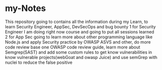 # my-Notes
This repository going to contains all the information during my Learn, to learn Security Engineer, AppSec, DevSecOps and bug bounty
1 for Security Engineer I am doing right now course and going to put all sessions learned 
2 for App Sec going to learn more about other programming language like Node.js and apply Security practice by OWASP ASVS and other, do more code review base one OWASP code review guide, learn more about Semgrep(SAST) and add some custom rules to get know vulnerabilities in   know vulnerable projects(webGoat and owasp Juice) and use  semGrep with nuclei to reduce the false positive 
